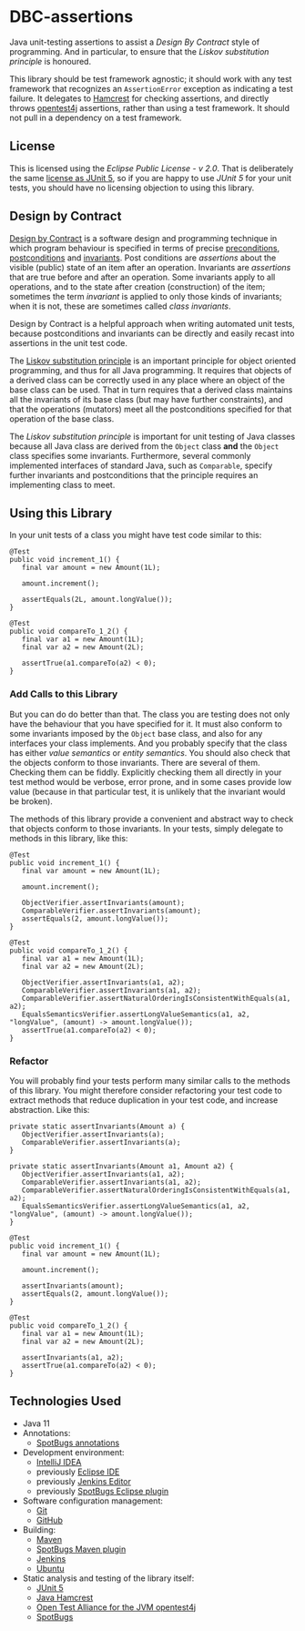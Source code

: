 # DBC-assertions

Java unit-testing assertions to assist a *Design By Contract* style of programming. And in particular, to ensure that
the *Liskov substitution principle* is honoured.

This library should be test framework agnostic; it should work with any test framework that recognizes
an `AssertionError` exception as indicating a test failure. It delegates to [Hamcrest](http://hamcrest.org/) for
checking assertions, and directly throws [opentest4j](https://github.com/ota4j-team/opentest4j) assertions, rather than
using a test framework. It should not pull in a dependency on a test framework.

## License

This is licensed using the *Eclipse Public License - v 2.0*. That is deliberately the
same [license as JUnit 5](https://github.com/junit-team/junit5/blob/main/LICENSE.md), so if you are happy to use *JUnit
5* for your unit tests, you should have no licensing objection to using this library.

## Design by Contract

[Design by Contract](https://en.wikipedia.org/wiki/Design_by_contract)
is a software design and programming technique in which program behaviour is specified in terms of precise
[preconditions](https://en.wikipedia.org/wiki/Precondition),
[postconditions](https://en.wikipedia.org/wiki/Postcondition) and
[invariants](https://en.wikipedia.org/wiki/Invariant). Post conditions are *assertions* about the visible (public) state
of an item after an operation. Invariants are *assertions* that are true before and after an operation. Some invariants
apply to all operations, and to the state after creation (construction) of the item; sometimes the term *invariant* is
applied to only those kinds of invariants; when it is not, these are sometimes called *class invariants*.

Design by Contract is a helpful approach when writing automated unit tests, because postconditions and invariants can be
directly and easily recast into assertions in the unit test code.

The [Liskov substitution principle](https://en.wikipedia.org/wiki/Liskov_substitution_principle)
is an important principle for object oriented programming, and thus for all Java programming. It requires that objects
of a derived class can be correctly used in any place where an object of the base class can be used. That in turn
requires that a derived class maintains all the invariants of its base class
(but may have further constraints), and that the operations (mutators) meet all the postconditions specified for that
operation of the base class.

The *Liskov substitution principle* is important for unit testing of Java classes because all Java class are derived
from the `Object` class **and**
the `Object` class specifies some invariants. Furthermore, several commonly implemented interfaces of standard Java,
such as `Comparable`, specify further invariants and postconditions that the principle requires an implementing class to
meet.

## Using this Library

In your unit tests of a class you might have test code similar to this:

```
@Test
public void increment_1() {
   final var amount = new Amount(1L);

   amount.increment();

   assertEquals(2L, amount.longValue());
}

@Test
public void compareTo_1_2() {
   final var a1 = new Amount(1L);
   final var a2 = new Amount(2L);

   assertTrue(a1.compareTo(a2) < 0);
}
```

### Add Calls to this Library

But you can do do better than that. The class you are testing does not only have the behaviour that you have specified
for it. It must also conform to some invariants imposed by the `Object` base class, and also for any interfaces your
class implements. And you probably specify that the class has either *value semantics* or *entity semantics*. You should
also check that the objects conform to those invariants. There are several of them. Checking them can be fiddly.
Explicitly checking them all directly in your test method would be verbose, error prone, and in some cases provide low
value
(because in that particular test, it is unlikely that the invariant would be broken).

The methods of this library provide a convenient and abstract way to check that objects conform to those invariants. In
your tests, simply delegate to methods in this library, like this:

```
@Test
public void increment_1() {
   final var amount = new Amount(1L);

   amount.increment();

   ObjectVerifier.assertInvariants(amount);
   ComparableVerifier.assertInvariants(amount);
   assertEquals(2, amount.longValue());
}

@Test
public void compareTo_1_2() {
   final var a1 = new Amount(1L);
   final var a2 = new Amount(2L);

   ObjectVerifier.assertInvariants(a1, a2);
   ComparableVerifier.assertInvariants(a1, a2);
   ComparableVerifier.assertNaturalOrderingIsConsistentWithEquals(a1, a2);
   EqualsSemanticsVerifier.assertLongValueSemantics(a1, a2, "longValue", (amount) -> amount.longValue());
   assertTrue(a1.compareTo(a2) < 0);
}
```

### Refactor

You will probably find your tests perform many similar calls to the methods of this library. You might therefore
consider refactoring your test code to extract methods that reduce duplication in your test code, and increase
abstraction. Like this:

```
private static assertInvariants(Amount a) {
   ObjectVerifier.assertInvariants(a);
   ComparableVerifier.assertInvariants(a);
}

private static assertInvariants(Amount a1, Amount a2) {
   ObjectVerifier.assertInvariants(a1, a2);
   ComparableVerifier.assertInvariants(a1, a2);
   ComparableVerifier.assertNaturalOrderingIsConsistentWithEquals(a1, a2);
   EqualsSemanticsVerifier.assertLongValueSemantics(a1, a2, "longValue", (amount) -> amount.longValue());
}

@Test
public void increment_1() {
   final var amount = new Amount(1L);

   amount.increment();

   assertInvariants(amount);
   assertEquals(2, amount.longValue());
}

@Test
public void compareTo_1_2() {
   final var a1 = new Amount(1L);
   final var a2 = new Amount(2L);

   assertInvariants(a1, a2);
   assertTrue(a1.compareTo(a2) < 0);
}
```

## Technologies Used

* Java 11
* Annotations:
    * [SpotBugs annotations](https://javadoc.io/doc/com.github.spotbugs/spotbugs-annotations)
* Development environment:
    * [IntelliJ IDEA](https://www.jetbrains.com/idea/)
    * previously [Eclipse IDE](https://www.eclipse.org/ide/)
    * previously [Jenkins Editor](https://github.com/de-jcup/eclipse-jenkins-editor)
    * previously [SpotBugs Eclipse plugin](https://marketplace.eclipse.org/content/spotbugs-eclipse-plugin)
* Software configuration management:
    * [Git](https://git-scm.com/)
    * [GitHub](https://github.com)
* Building:
    * [Maven](https://maven.apache.org/)
    * [SpotBugs Maven plugin](https://spotbugs.github.io/spotbugs-maven-plugin/index.html)
    * [Jenkins](https://jenkins.io/)
    * [Ubuntu](http://ubuntu.com)
* Static analysis and testing of the library itself:
    * [JUnit 5](https://junit.org/junit5/)
    * [Java Hamcrest](http://hamcrest.org/JavaHamcrest/)
    * [Open Test Alliance for the JVM opentest4j](https://github.com/ota4j-team/opentest4j)
    * [SpotBugs](https://spotbugs.github.io/)
